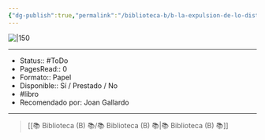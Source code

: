 ```yaml
---
{"dg-publish":true,"permalink":"/biblioteca-b/b-la-expulsion-de-lo-distinto-nueva-ed/"}
---
```



![|150](http://books.google.com/books/content?id=MmyFEAAAQBAJ&printsec=frontcover&img=1&zoom=1&edge=curl&source=gbs_api)

---

- Status:: #ToDo 
- PagesRead:: 0 
- Formato:: Papel
- Disponible:: Sí / Prestado / No
- #libro 
- Recomendado por: Joan Gallardo

---

> [[📚 Biblioteca (B) 📚/📚 Biblioteca (B) 📚\|📚 Biblioteca (B) 📚]]